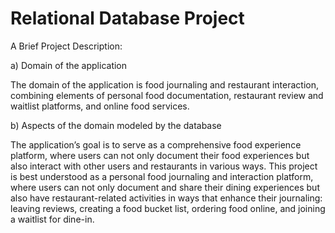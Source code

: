 # Relational Database Project

A Brief Project Description:

a) Domain of the application

The domain of the application is food journaling and restaurant interaction, combining elements of personal food documentation, restaurant review and waitlist platforms, and online food services. 

b) Aspects of the domain modeled by the database

The application’s goal is to serve as a comprehensive food experience platform, where users can not only document their food experiences but also interact with other users and restaurants in various ways. This project is best understood as a personal food journaling and interaction platform, where users can not only document and share their dining experiences but also have restaurant-related activities in ways that enhance their journaling: leaving reviews, creating a food bucket list, ordering food online, and joining a waitlist for dine-in.
